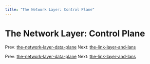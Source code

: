 ```yaml
---
title: "The Network Layer: Control Plane"
---
```


# The Network Layer: Control Plane

Prev: [the-network-layer-data-plane](the-network-layer-data-plane.md)
Next: [the-link-layer-and-lans](the-link-layer-and-lans.md)

Prev: [the-network-layer-data-plane](the-network-layer-data-plane.md)
Next: [the-link-layer-and-lans](the-link-layer-and-lans.md)
